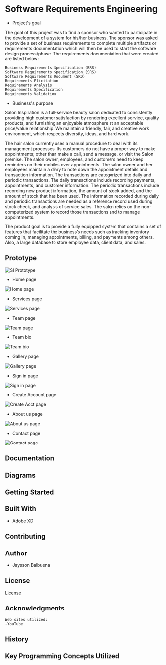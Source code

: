 # Software Requirements Engineering 
- Project's goal

The goal of this project was to find a sponsor who wanted to participate in the development of a system for his/her business. The sponsor was asked to provide a set of business requirements to complete multiple artifacts or requirements documentation which will then be used to start the software design process/phase. The requirements documentation that were created are listed below:

	Business Requirements Specification (BRS)
	Software Requirements Specification (SRS)
	Software Requirements Document (SRD)
	Requirements Elicitation
	Requirements Analysis
	Requirements Specification
	Requirements Validation


- Business's purpose

Salon Inspiration is a full-service beauty salon dedicated to consistently providing high customer satisfaction by rendering excellent service, quality products, and furnishing an enjoyable atmosphere at an acceptable price/value relationship. We maintain a friendly, fair, and creative work environment, which respects diversity, ideas, and hard work.

The hair salon currently uses a manual procedure to deal with its management processes. Its customers do not have a proper way to make appointments; other than make a call, send a message, or visit the Salon premise. The salon owner, employees, and customers need to keep reminders on their mobiles over appointments. The salon owner and her employees maintain a diary to note down the appointment details and transaction information. The transactions are categorized into daily and periodic transactions. The daily transactions include recording payments, appointments, and customer information. The periodic transactions include recording new product information, the amount of stock added, and the amount of stock that has been used. The information recorded during daily and periodic transactions are needed as a reference record used during stock check, and analysis of service sales. The salon relies on the non-computerized system to record those transactions and to manage appointments. 

The product goal is to provide a fully equipped system that contains a set of features that facilitate the business’s needs such as tracking inventory coming in, managing appointments, billing, and payments among others. Also, a large database to store employee data, client data, and sales.  


 
## Prototype


![SI Prototype](https://user-images.githubusercontent.com/49848214/115974434-b80cfb00-a52a-11eb-9bc3-108578ce6349.gif)

 - Home page

![Home page](https://user-images.githubusercontent.com/49848214/115962770-e0750500-a4ea-11eb-8ed6-de8aab9e9210.jpg)

 - Services page

![Services page](https://user-images.githubusercontent.com/49848214/115949251-c06d2380-a4a1-11eb-8d4c-4e2c0c4456c5.jpg)

 - Team page

![Team page](https://user-images.githubusercontent.com/49848214/115949262-d4188a00-a4a1-11eb-920f-a2d28273723b.jpg)

 - Team bio

![Team bio](https://user-images.githubusercontent.com/49848214/115949266-df6bb580-a4a1-11eb-885a-cc1f5805c046.jpg)

 - Gallery page

![Gallery page](https://user-images.githubusercontent.com/49848214/115949271-eb577780-a4a1-11eb-9cf1-c3bb769e3a75.jpg)

- Sign in page

![Sign in page](https://user-images.githubusercontent.com/49848214/115949279-f8746680-a4a1-11eb-9d72-28a74adbbdc4.jpg)

- Create Account page

![Create Acct page](https://user-images.githubusercontent.com/49848214/115949284-01fdce80-a4a2-11eb-825c-ef72609dca45.jpg)

- About us page

![About us page](https://user-images.githubusercontent.com/49848214/115949293-0c1fcd00-a4a2-11eb-99c7-d2d7321e2ce1.jpg)

- Contact page

![Contact page](https://user-images.githubusercontent.com/49848214/115949297-12ae4480-a4a2-11eb-9106-30d9296829e6.jpg)

## Documentation


## Diagrams


## Getting Started


## Built With

 - Adobe XD

## Contributing


## Author

 - Jaysson Balbuena

## License

[License](https://github.com/jayssonbf/Salon-Inspiration/blob/main/LICENSE)

## Acknowledgments
	Web sites utilized:
	-YouTube

## History


## Key Programming Concepts Utilized
